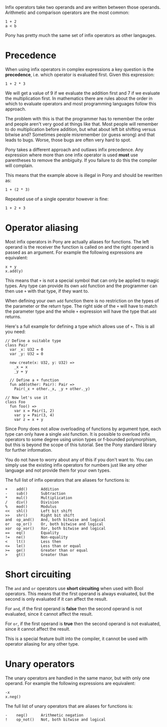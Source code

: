 Infix operators take two operands and are written between those operands. Arithmetic and comparison operators are the most common:

```
1 + 2
a < b
```

Pony has pretty much the same set of infix operators as other langauges.

# Precedence

When using infix operators in complex expressions a key question is the __precedence__, i.e. which operator is evaluated first. Given this expression:

```
1 + 2 * 3
```

We will get a value of 9 if we evaluate the addition first and 7 if we evaluate the multiplication first. In mathematics there are rules about the order in which to evaluate operators and most programming languages follow this approach.

The problem with this is that the programmer has to remember the order and people aren't very good at things like that. Most people will remember to do multiplication before addition, but what about left bit shifting versus bitwise and? Sometimes people misremember (or guess wrong) and that leads to bugs. Worse, those bugs are often very hard to spot.

Pony takes a different approach and outlaws infix precedence. Any expression where more than one infix operator is used __must__ use parentheses to remove the ambiguity. If you failure to do this the compiler will complain.

This means that the example above is illegal in Pony and should be rewritten as:

```
1 + (2 * 3)
```

Repeated use of a single operator however is fine:

```
1 + 2 + 3
```

# Operator aliasing

Most infix operators in Pony are actually aliases for functions. The left operand is the receiver the function is called on and the right operand is passed as an argument. For example the following expressions are equivalent:

```
x + y
x.add(y)
```

This means that `+` is not a special symbol that can only be applied to magic types. Any type can provide its own `add` function and the programmer can then use `+` with that type, if they want to.

When defining your own `add` function there is no restriction on the types of the parameter or the return type. The right side of the `+` will have to match the parameter type and the whole `+` expression will have the type that `add` returns.

Here's a full example for defining a type which allows use of `+`. This is all you need:

```
// Define a suitable type
class Pair
  var _x: U32 = 0
  var _y: U32 = 0
  
  new create(x: U32, y: U32) =>
    _x = x
	_y = y

  // Define a + function
  fun add(other: Pair): Pair =>
	Pair(_x + other._x, _y + other._y)

// Now let's use it
class Foo
  fun foo() =>
    var x = Pair(1, 2)
	var y = Pair(3, 4)
	var z = x + y
```

Since Pony does not allow overloading of functions by argument type, each type can only have a single `add` function. It is possible to overload infix operators to some degree using union types or f-bounded polymorphism, but this is beyond the scope of this tutorial. See the Pony standard library for further information.

You do not have to worry about any of this if you don't want to. You can simply use the existing infix operators for numbers just like any other language and not provide them for your own types.

The full list of infix operators that are aliases for functions is:

```
+    add()      Addition
-    sub()      Subtraction
*    mul()      Multiplication
/    div()      Division
%    mod()      Modulus
<<   shl()      Left bit shift
>>   shr()      Right bit shift
and  op_and()   And, both bitwise and logical
or   op_or()    Or, both bitwise and logical
xor  op_xor()   Xor, both bitwise and logical
==   eq()       Equality
!=   ne()       Non-equality
<    lt()       Less then
<=   le()       Less than or equal
>=   ge()       Greater than or equal
>    gt()       Greater than
```

# Short circuiting

The `and` and `or` operators use __short circuiting__ when used with Bool operators. This means that the first operand is always evaluated, but the second is only evaluated if it can affect the result.

For `and`, if the first operand is __false__ then the second operand is not evaluated, since it cannot affect the result.

For `or`, if the first operand is __true__ then the second operand is not evaluated, since it cannot affect the result.

This is a special feature built into the compiler, it cannot be used with operator aliasing for any other type.

# Unary operators

The unary operators are handled in the same manor, but with only one operand. For example the following expressions are equivalent:

```
-x
x.neg()
```

The full list of unary operators that are aliases for functions is:

```
-    neg()      Arithmetic negation
!    op_not()   Not, both bitwise and logical
```
